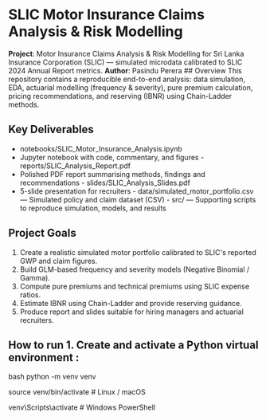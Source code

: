 # SLIC Motor Insurance Claims Analysis & Risk Modelling 

**Project**: Motor Insurance Claims Analysis & Risk Modelling for Sri Lanka Insurance Corporation (SLIC) — simulated microdata calibrated to SLIC 2024 Annual Report metrics. 
**Author**: Pasindu Perera ## Overview This repository contains a reproducible end-to-end analysis: data simulation, EDA, actuarial modelling (frequency & severity), pure premium calculation, pricing recommendations, and reserving (IBNR) using Chain-Ladder methods.

## Key Deliverables 
- notebooks/SLIC_Motor_Insurance_Analysis.ipynb
- Jupyter notebook with code, commentary, and figures - reports/SLIC_Analysis_Report.pdf
- Polished PDF report summarising methods, findings and recommendations - slides/SLIC_Analysis_Slides.pdf
- 5-slide presentation for recruiters - data/simulated_motor_portfolio.csv — Simulated policy and claim dataset (CSV) - src/ — Supporting scripts to reproduce simulation, models, and results 

## Project Goals 
1. Create a realistic simulated motor portfolio calibrated to SLIC's reported GWP and claim figures.
2. Build GLM-based frequency and severity models (Negative Binomial / Gamma).
3. Compute pure premiums and technical premiums using SLIC expense ratios.
4. Estimate IBNR using Chain-Ladder and provide reserving guidance.
5. Produce report and slides suitable for hiring managers and actuarial recruiters.
  
## How to run 1. Create and activate a Python virtual environment :

bash
python -m venv venv

source venv/bin/activate # Linux / macOS

venv\Scripts\activate # Windows PowerShell  
